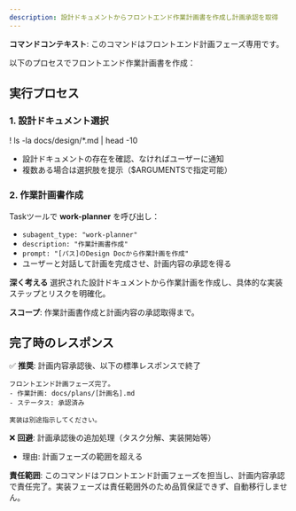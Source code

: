 ```yaml
---
description: 設計ドキュメントからフロントエンド作業計画書を作成し計画承認を取得
---
```


**コマンドコンテキスト**: このコマンドはフロントエンド計画フェーズ専用です。

以下のプロセスでフロントエンド作業計画書を作成：

## 実行プロセス

### 1. 設計ドキュメント選択
! ls -la docs/design/*.md | head -10
- 設計ドキュメントの存在を確認、なければユーザーに通知
- 複数ある場合は選択肢を提示（$ARGUMENTSで指定可能）

### 2. 作業計画書作成
Taskツールで **work-planner** を呼び出し：
- `subagent_type: "work-planner"`
- `description: "作業計画書作成"`
- `prompt: "[パス]のDesign Docから作業計画を作成"`
- ユーザーと対話して計画を完成させ、計画内容の承認を得る

**深く考える** 選択された設計ドキュメントから作業計画を作成し、具体的な実装ステップとリスクを明確化。

**スコープ**: 作業計画書作成と計画内容の承認取得まで。

## 完了時のレスポンス
✅ **推奨**: 計画内容承認後、以下の標準レスポンスで終了
```
フロントエンド計画フェーズ完了。
- 作業計画: docs/plans/[計画名].md
- ステータス: 承認済み

実装は別途指示してください。
```

❌ **回避**: 計画承認後の追加処理（タスク分解、実装開始等）
- 理由: 計画フェーズの範囲を超える

**責任範囲**: このコマンドはフロントエンド計画フェーズを担当し、計画内容承認で責任完了。実装フェーズは責任範囲外のため品質保証できず、自動移行しません。
